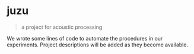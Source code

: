 # juzu

> a project for acoustic processing

We wrote some lines of code to automate the procedures in our experiments.
Project descriptions will be added as they become available.
